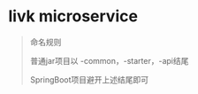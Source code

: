 # livk microservice

> 命名规则 </p>
> 普通jar项目以 -common，-starter，-api结尾 </p>
> SpringBoot项目避开上述结尾即可 </p>
